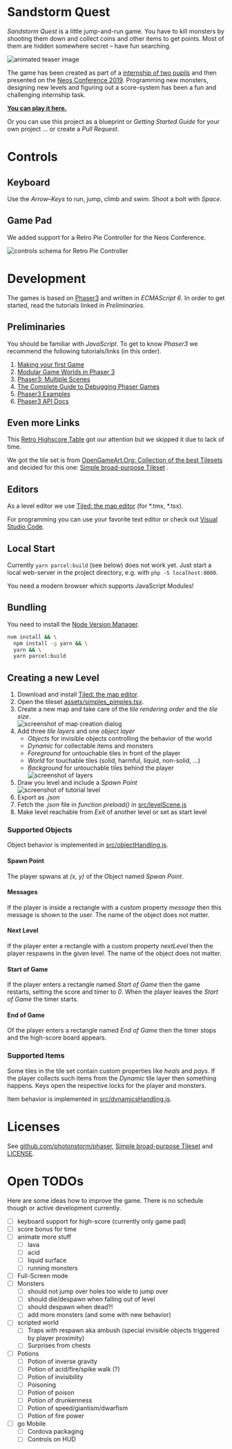 # Sandstorm Quest

_Sandstorm Quest_ is a little jump-and-run game.
You have to kill monsters by shooting them down
 and collect coins and other items to get points.
Most of them are hidden somewhere secret – have fun searching.

![animated teaser image](./docs/teaser.gif)

The game has been created as part of a [internship of two pupils](https://sandstorm.de/de/blog/post/schuelerprakticom-bei-sandstorm.html)
  and then presented on the [Neos Conference 2019](https://www.neoscon.io/).
Programming new monsters, designing new levels and figuring out a score-system has been a fun and challenging internship task.

[__You can play it here.__](https://sandstorm.de/de/blog/post/schuelerprakticom-bei-sandstorm.html)

Or you can use this project as a blueprint or _Getting Started Guide_ for your own project
  … or create a _Pull Request_.

# Controls

## Keyboard

Use the _Arrow–Keys_ to run, jump, climb and swim.
Shoot a bolt with _Space_.

## Game Pad

We added support for a Retro Pie Controller for the Neos Conference.

![controls schema for Retro Pie Controller](./docs/GamePadControls.png)

# Development

The games is based on [Phaser3](https://phaser.io/phaser3)
  and written in _ECMAScript 6_.
In order to get started,
  read the tutorials linked in _Preliminaries_.

## Preliminaries

You should be familiar with _JavaScript_.
To get to know _Phaser3_ we recommend the following tutorials/links (in this order).

1. [Making your first Game](https://phaser.io/tutorials/making-your-first-phaser-3-game)
1. [Modular Game Worlds in Phaser 3](https://medium.com/@michaelwesthadley/modular-game-worlds-in-phaser-3-tilemaps-1-958fc7e6bbd6)
1. [Phaser3: Multiple Scenes](https://labs.phaser.io/edit.html?src=src%5Cscenes%5Cui%20scene%20es6.js)
1. [The Complete Guide to Debugging Phaser Games](https://gamedevacademy.org/how-to-debug-phaser-games/)
1. [Phaser3 Examples](http://labs.phaser.io/)
1. [Phaser3 API Docs](https://photonstorm.github.io/phaser3-docs/)

## Even more Links

This [Retro Highscore Table](http://phaser.io/tutorials/retro-highscore-table/index) got our attention
  but we skipped it due to lack of time.

We got the tile set is from
[OpenGameArt.Org: Collection of the best Tilesets](https://opengameart.org/content/best-orthogonal-rectangular-tilesets-for-tilemaps)
and decided for this one:
[Simple broad-purpose Tileset](https://opengameart.org/content/simple-broad-purpose-tileset)
.

## Editors

As a level editor we use [Tiled: the map editor](https://www.mapeditor.org/) (for *.tmx, *.tsx).

For programming you can use your favorite text editor or check out [Visual Studio Code](https://code.visualstudio.com/download).

## Local Start

Currently `yarn parcel:build` (see below) does not work yet.
Just start a local web-server in the project directory, e.g. with `php -S localhost:8080`.

You need a modern browser which supports JavaScript Modules!

## Bundling

You need to install the [Node Version Manager](https://github.com/nvm-sh/nvm#installation-and-update).

```sh
nvm install && \
  npm install -g yarn && \
  yarn && \
  yarn parcel:build
```

## Creating a new Level

1. Download and install [Tiled: the map editor](https://www.mapeditor.org/).
1. Open the tileset [assets/simples_pimples.tsx](./assets/simples_pimples.tsx).
1. Create a new map and take care of the _tile rendering order_ and the _tile size_.  
![screenshot of map creation dialog](./docs/newMap.png)
1. Add three _tile layers_ and one _object layer_
    * _Objects_ for invisible objects controlling the behavior of the world
    * _Dynamic_ for collectable items and monsters
    * _Foreground_ for untouchable tiles in front of the player
    * _World_ for touchable tiles (solid, harmful, liquid, non-solid, …)
    * _Background_ for untouchable tiles behind the player  
![screenshot of layers](./docs/layers.png)
1. Draw you level and include a _Spawn Point_  
![screenshot of tutorial level](./docs/tutorialLevel.png)
1. Export as _.json_
1. Fetch the _.json_ file in _function preload()_ in [src/levelScene.js](./src/levelScene.js)
1. Make level reachable from _Exit_ of another level or set as start level

### Supported Objects

Object behavior is implemented in [src/objectHandling.js](./src/objectHandling.js).

#### Spawn Point

The player spwans at _(x, y)_ of the Object named _Spwan Point_.

#### Messages

If the player is inside a rectangle with a custom property _message_
  then this message is shown to the user.
The name of the object does not matter.

#### Next Level

If the player enter a rectangle with a custom property _nextLevel_
  then the player respawns in the given level.
The name of the object does not matter.

#### Start of Game

If the player enters a rectangle named _Start of Game_
  then the game restarts, setting the score and timer to _0_.
When the player leaves the _Start of Game_ the timer starts.

#### End of Game

Of the player enters a rectangle named _End of Game_
  then the timer stops and the high-score board appears.

### Supported Items

Some tiles in the tile set contain custom properties like _heals_ and _pays_.
If the player collects such items from the _Dynamic_ tile layer
  then something happens.
Keys open the respective locks for the player and monsters.

Item behavior is implemented in [src/dynamicsHandling.js](./src/dynamicsHandling.js).

# Licenses

See [github.com/photonstorm/phaser](https://github.com/photonstorm/phaser),
  [Simple broad-purpose Tileset](https://opengameart.org/content/simple-broad-purpose-tileset)
  and [LICENSE](./LICENSE).

# Open TODOs

Here are some ideas how to improve the game.
There is no schedule though or active development currently.

* [ ] keyboard support for high-score (currently only game pad)
* [ ] score bonus for time
* [ ] animate more stuff 
    * [ ] lava
    * [ ] acid
    * [ ] liquid surface
    * [ ] running monsters
* [ ] Full-Screen mode
* [ ] Monsters
    * [ ] should not jump over holes too wide to jump over
    * [ ] should die/despawn when falling out of level
    * [ ] should despawn when dead?!
    * [ ] add more monsters (and some with new behavior)
* [ ] scripted world
    * [ ] Traps with respawn aka ambush (special invisible objects triggered by player proximity)
    * [ ] Surprises from chests
* [ ] Potions
    * [ ] Potion of inverse gravity
    * [ ] Potion of acid/fire/spike walk (?)
    * [ ] Potion of invisibility
    * [ ] Poisoning
    * [ ] Potion of poison
    * [ ] Potion of drunkenness
    * [ ] Potion of speed/giantism/dwarfism
    * [ ] Potion of fire power
* [ ] go Mobile
    * [ ] Cordova packaging
    * [ ] Controls on HUD
